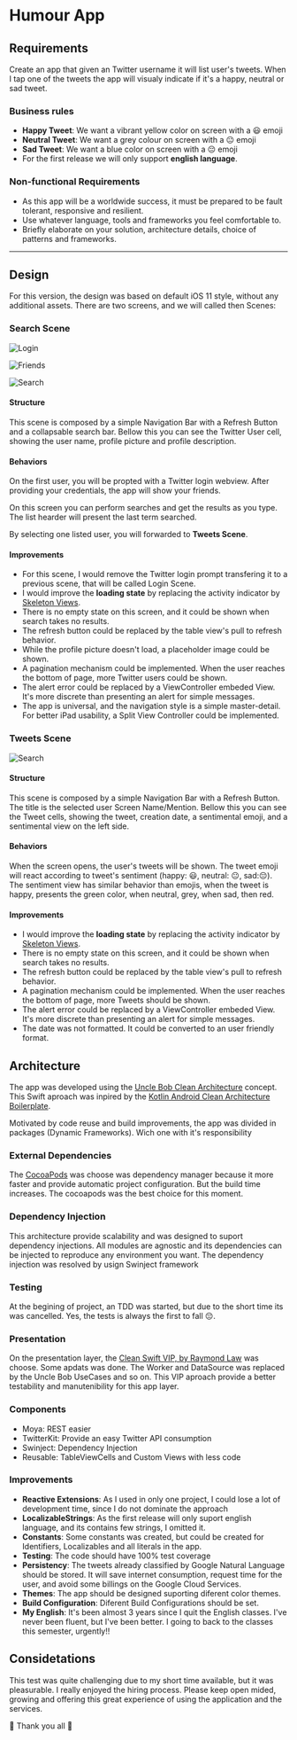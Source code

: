 # Humour App

## Requirements

Create an app that given an Twitter username it will list user's tweets. When I tap one of the tweets the app will visualy indicate if it's a happy, neutral or sad tweet.

### Business rules

- **Happy Tweet**: We want a vibrant yellow color on screen with a 😃 emoji
- **Neutral Tweet**: We want a grey colour on screen with a 😐 emoji
- **Sad Tweet**: We want a blue color on screen with a 😔 emoji
- For the first release we will only support **english language**.

### Non-functional Requirements

- As this app will be a worldwide success, it must be prepared to be fault tolerant, responsive and resilient.
- Use whatever language, tools and frameworks you feel comfortable to.
- Briefly elaborate on your solution, architecture details, choice of patterns and frameworks.

--- 

## Design

For this version, the design was based on default iOS 11 style, without any additional assets. There are two screens, and we will called then Scenes:

### Search Scene

![Login](https://github.com/willwfsp/ifood-mobile-test/blob/master/Images/Login.png)

![Friends](https://github.com/willwfsp/ifood-mobile-test/blob/master/Images/Friends.png)

![Search](https://github.com/willwfsp/ifood-mobile-test/blob/master/Images/Search.png)

#### Structure

This scene is composed by a simple Navigation Bar with a Refresh Button and a collapsable search bar. Bellow this you can see the Twitter User cell, showing the user name, profile picture and profile description.

#### Behaviors

On the first user, you will be propted with a Twitter login webview. After providing your credentials, the app will show your friends.

On this screen you can perform searches and get the results as you type. The list hearder will present the last term searched.

By selecting one listed user, you will forwarded to **Tweets Scene**.

#### Improvements

- For this scene, I would remove the Twitter login prompt transfering it to a previous scene, that will be called Login Scene. 
- I would improve the **loading state** by replacing the activity indicator by [Skeleton Views](). 
- There is no empty state on this screen, and it could be shown when search takes no results. 
- The refresh button could be replaced by the table view's pull to refresh behavior.
- While the profile picture doesn't load, a placeholder image could be shown.
- A pagination mechanism could be implemented. When the user reaches the bottom of page, more Twitter users could be shown.
- The alert error could be replaced by a ViewController embeded View. It's more discrete than presenting an alert for simple messages.
- The app is universal, and the navigation style is a simple master-detail. For better iPad usability, a Split View Controller could be implemented.

### Tweets Scene

![Search](https://github.com/willwfsp/ifood-mobile-test/blob/master/Images/Tweets.png)

#### Structure

This scene is composed by a simple Navigation Bar with a Refresh Button. The title is the selected user Screen Name/Mention. Bellow this you can see the Tweet cells, showing the tweet, creation date, a sentimental emoji, and a sentimental view on the left side.

#### Behaviors

When the screen opens, the user's tweets will be shown. The tweet emoji will react according to tweet's sentiment (happy: 😃, neutral: 😐, sad:😔). The sentiment view has similar behavior than emojis, when the tweet is happy, presents the green color, when neutral, grey, when sad, then red.

#### Improvements

- I would improve the **loading state** by replacing the activity indicator by [Skeleton Views](https://github.com/Juanpe/SkeletonView). 
- There is no empty state on this screen, and it could be shown when search takes no results. 
- The refresh button could be replaced by the table view's pull to refresh behavior.
- A pagination mechanism could be implemented. When the user reaches the bottom of page, more Tweets should be shown.
- The alert error could be replaced by a ViewController embeded View. It's more discrete than presenting an alert for simple messages.
- The date was not formatted. It could be converted to an user friendly format.

## Architecture

The app was developed using the [Uncle Bob Clean Architecture](https://8thlight.com/blog/uncle-bob/2012/08/13/the-clean-architecture.html) concept. This Swift aproach was inpired by the [Kotlin Android Clean Architecture Boilerplate](https://github.com/bufferapp/android-clean-architecture-boilerplate).

Motivated by code reuse and build improvements, the app was divided in packages (Dynamic Frameworks). Wich one with it's responsibility

### External Dependencies

The [CocoaPods](https://cocoapods.org/) was choose was dependency manager because it more faster and provide automatic project configuration. But the build time increases. The cocoapods was the best choice for this moment.

### Dependency Injection

This architecture provide scalability and was designed to suport dependency injections. All modules are agnostic and its dependencies can be injected to reproduce any environment you want. The dependency injection was resolved by usign Swinject framework

### Testing

At the begining of project, an TDD was started, but due to the short time its was cancelled. Yes, the tests is always the first to fall 😔.

### Presentation

On the presentation layer, the [Clean Swift VIP, by Raymond Law](https://clean-swift.com/) was choose. Some apdats was done. The Worker and DataSource was replaced by the Uncle Bob UseCases and so on. This VIP aproach provide a better testability and manutenibility for this app layer.

### Components

- Moya: REST easier
- TwitterKit: Provide an easy Twitter API consumption
- Swinject: Dependency Injection
- Reusable: TableViewCells and Custom Views with less code

### Improvements

- **Reactive Extensions**: As I used in only one project, I could lose a lot of development time, since I do not dominate the approach
- **LocalizableStrings**: As the first release will only suport english language, and its contains few strings, I omitted it.
- **Constants**: Some constants was created, but could be created for Identifiers, Localizables and all literals in the app.
- **Testing**: The code should have 100% test coverage
- **Persistency**: The tweets already classified by Google Natural Language should be stored. It will save internet consumption, request time for the user, and avoid some billings on the Google Cloud Services.
- **Themes**: The app should be designed suporting diferent color themes.
- **Build Configuration**: Diferent Build Configurations should be set.
- **My English**: It's been almost 3 years since I quit the English classes. I've never been fluent, but I've been better. I going to back to the classes this semester, urgently!!

## Considetations

This test was quite challenging due to my short time available, but it was pleasurable. I really enjoyed the hiring process. Please keep open mided, growing and offering this great experience of using the application and the services.

🍕 Thank you all 🍔

 



